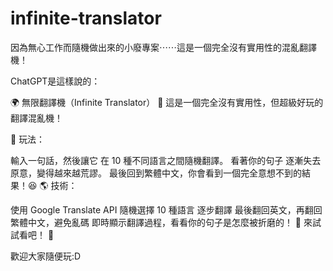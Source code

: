 # infinite-translator
因為無心工作而隨機做出來的小廢專案⋯⋯這是一個完全沒有實用性的混亂翻譯機！

ChatGPT是這樣說的：

🌍 無限翻譯機（Infinite Translator）
🚀 這是一個完全沒有實用性，但超級好玩的翻譯混亂機！

📜 玩法：

輸入一句話，然後讓它 在 10 種不同語言之間隨機翻譯。
看著你的句子 逐漸失去原意，變得越來越荒謬。
最後回到繁體中文，你會看到一個完全意想不到的結果！😆
🌎 技術：

使用 Google Translate API
隨機選擇 10 種語言 逐步翻譯
最後翻回英文，再翻回繁體中文，避免亂碼
即時顯示翻譯過程，看看你的句子是怎麼被折磨的！
🔗 來試試看吧！ 🎉

歡迎大家隨便玩:D

